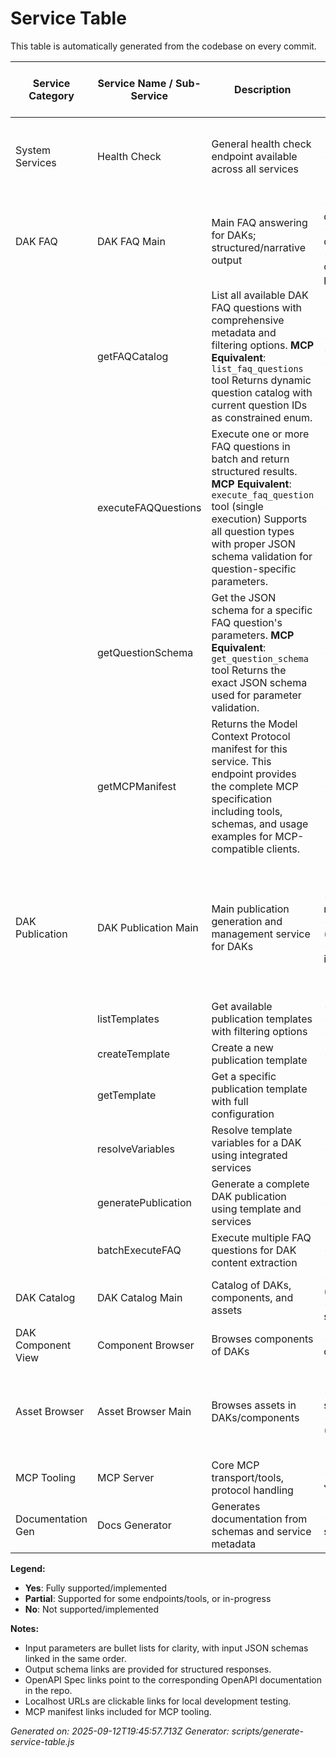 # Service Table

This table is automatically generated from the codebase on every commit.

| Service Category    | Service Name / Sub-Service          | Description                                                       | Input Parameters (bulleted)                                                                                                                                         | Input JSON Schemas (ordered list)                                                                                                                                           | Output Description                                           | Output JSON Schema Link         | OpenAPI Spec Link        | Localhost URL | Web Interface | MCP Interface | OpenAPI Compliance |
|---------------------|-------------------------------------|-------------------------------------------------------------------|---------------------------------------------------------------------------------------------------------------------------------------------------------------------|-----------------------------------------------------------------------------------------------------------------------------------------------------------------------------|-------------------------------------------------------------|-------------------------------|--------------------------|:-------------:|:-------------:|:-------------:|:------------------:|
| System Services | Health Check | General health check endpoint available across all services | - None | 1. No input schema required | Service health status, version, and capabilities | Standard health response schema | Available in individual service OpenAPI specs | [dak-faq-mcp](http://localhost:3001/health) • [dak-publication-api](http://localhost:3002/health) | Yes | Partial | Yes |
| DAK FAQ | DAK FAQ Main | Main FAQ answering for DAKs; structured/narrative output | - `questionId`: FAQ question identifier<br>- `parameters`: Optional question parameters<br>- `context`: Optional context (e.g., repository path) | 1. [questionId schema](https://github.com/litlfred/sgex/blob/main/services/dak-faq-mcp/schemas/questionId.schema.json)<br>2. [parameters schema](https://github.com/litlfred/sgex/blob/main/services/dak-faq-mcp/schemas/faq-parameters.schema.json)<br>3. [context schema](https://github.com/litlfred/sgex/blob/main/services/dak-faq-mcp/schemas/context.schema.json) | Structured JSON result and narrative text | [faq output schema](https://github.com/litlfred/sgex/blob/main/services/dak-faq-mcp/schemas/faq-output.schema.json) | [OpenAPI spec](https://github.com/litlfred/sgex/blob/main/services/dak-faq-mcp/openapi.yaml) | [http://localhost:3001/](http://localhost:3001/) | Yes | Yes | Partial |
|  | getFAQCatalog | List all available DAK FAQ questions with comprehensive metadata and filtering options. **MCP Equivalent**: `list_faq_questions` tool Returns dynamic question catalog with current question IDs as constrained enum. | - `level`: string<br>- `componentType`: string<br>- `tags`: string<br>- `format`: string | 1. [input schema](https://github.com/litlfred/sgex/blob/main/services/dak-faq-mcp/schemas/input.schema.json) | List of available FAQ questions | [output schema](https://github.com/litlfred/sgex/blob/main/services/dak-faq-mcp/schemas/output.schema.json) | [OpenAPI spec](https://github.com/litlfred/sgex/blob/main/services/dak-faq-mcp/openapi.yaml) | [http://localhost:3001/faq/questions/catalog](http://localhost:3001/faq/questions/catalog) | Yes | Yes | Partial |
|  | executeFAQQuestions | Execute one or more FAQ questions in batch and return structured results. **MCP Equivalent**: `execute_faq_question` tool (single execution) Supports all question types with proper JSON schema validation for question-specific parameters. | - None | 1. [input schema](https://github.com/litlfred/sgex/blob/main/services/dak-faq-mcp/schemas/input.schema.json) | Execution results for all questions | [output schema](https://github.com/litlfred/sgex/blob/main/services/dak-faq-mcp/schemas/output.schema.json) | [OpenAPI spec](https://github.com/litlfred/sgex/blob/main/services/dak-faq-mcp/openapi.yaml) | [http://localhost:3001/faq/questions/execute](http://localhost:3001/faq/questions/execute) | Yes | Yes | Partial |
|  | getQuestionSchema | Get the JSON schema for a specific FAQ question's parameters. **MCP Equivalent**: `get_question_schema` tool Returns the exact JSON schema used for parameter validation. | - `questionId`: string | 1. [input schema](https://github.com/litlfred/sgex/blob/main/services/dak-faq-mcp/schemas/input.schema.json) | JSON schema for the question parameters | [output schema](https://github.com/litlfred/sgex/blob/main/services/dak-faq-mcp/schemas/output.schema.json) | [OpenAPI spec](https://github.com/litlfred/sgex/blob/main/services/dak-faq-mcp/openapi.yaml) | [http://localhost:3001/faq/schema/{questionId}](http://localhost:3001/faq/schema/{questionId}) | Yes | Yes | Partial |
|  | getMCPManifest | Returns the Model Context Protocol manifest for this service. This endpoint provides the complete MCP specification including tools, schemas, and usage examples for MCP-compatible clients. | - None | 1. [input schema](https://github.com/litlfred/sgex/blob/main/services/dak-faq-mcp/schemas/input.schema.json) | MCP manifest specification | [output schema](https://github.com/litlfred/sgex/blob/main/services/dak-faq-mcp/schemas/output.schema.json) | [OpenAPI spec](https://github.com/litlfred/sgex/blob/main/services/dak-faq-mcp/openapi.yaml) | [http://localhost:3001/mcp/manifest](http://localhost:3001/mcp/manifest) | Yes | Partial | Partial |
| DAK Publication | DAK Publication Main | Main publication generation and management service for DAKs | - `dakRepository`: GitHub repository path<br>- `format`: Output format (html/epub/docbook/pdf)<br>- `templateId`: Template identifier | 1. [publication request schema](https://github.com/litlfred/sgex/blob/main/services/dak-publication-api/schemas/publication-request.schema.json)<br>2. [template query schema](https://github.com/litlfred/sgex/blob/main/services/dak-publication-api/schemas/template-query.schema.json)<br>3. [publication config schema](https://github.com/litlfred/sgex/blob/main/services/dak-publication-api/schemas/publication-config.schema.json) | Generated publication files with metadata and download links | [publication output schema](https://github.com/litlfred/sgex/blob/main/services/dak-publication-api/schemas/publication-output.schema.json) | [OpenAPI spec](https://github.com/litlfred/sgex/blob/main/services/dak-publication-api/openapi.yaml) | [http://localhost:3002/](http://localhost:3002/) | Yes | Yes | Full |
|  | listTemplates | Get available publication templates with filtering options | - `templateType`: string<br>- `organization`: string<br>- `dakComponents`: array | 1. [input schema](https://github.com/litlfred/sgex/blob/main/services/dak-publication-api/schemas/input.schema.json) | List of available templates | [output schema](https://github.com/litlfred/sgex/blob/main/services/dak-publication-api/schemas/output.schema.json) | [OpenAPI spec](https://github.com/litlfred/sgex/blob/main/services/dak-publication-api/openapi.yaml) | [http://localhost:3002/templates](http://localhost:3002/templates) | Yes | Yes | Full |
|  | createTemplate | Create a new publication template | - None | 1. [input schema](https://github.com/litlfred/sgex/blob/main/services/dak-publication-api/schemas/input.schema.json) | No description available | [output schema](https://github.com/litlfred/sgex/blob/main/services/dak-publication-api/schemas/output.schema.json) | [OpenAPI spec](https://github.com/litlfred/sgex/blob/main/services/dak-publication-api/openapi.yaml) | [http://localhost:3002/templates](http://localhost:3002/templates) | Yes | Partial | Full |
|  | getTemplate | Get a specific publication template with full configuration | - `templateId`: string | 1. [input schema](https://github.com/litlfred/sgex/blob/main/services/dak-publication-api/schemas/input.schema.json) | Template configuration | [output schema](https://github.com/litlfred/sgex/blob/main/services/dak-publication-api/schemas/output.schema.json) | [OpenAPI spec](https://github.com/litlfred/sgex/blob/main/services/dak-publication-api/openapi.yaml) | [http://localhost:3002/templates/{templateId}](http://localhost:3002/templates/{templateId}) | Yes | Partial | Full |
|  | resolveVariables | Resolve template variables for a DAK using integrated services | - None | 1. [input schema](https://github.com/litlfred/sgex/blob/main/services/dak-publication-api/schemas/input.schema.json) | Template variables resolved | [output schema](https://github.com/litlfred/sgex/blob/main/services/dak-publication-api/schemas/output.schema.json) | [OpenAPI spec](https://github.com/litlfred/sgex/blob/main/services/dak-publication-api/openapi.yaml) | [http://localhost:3002/variables/resolve](http://localhost:3002/variables/resolve) | Yes | Yes | Full |
|  | generatePublication | Generate a complete DAK publication using template and services | - None | 1. [input schema](https://github.com/litlfred/sgex/blob/main/services/dak-publication-api/schemas/input.schema.json) | Publication generated successfully | [output schema](https://github.com/litlfred/sgex/blob/main/services/dak-publication-api/schemas/output.schema.json) | [OpenAPI spec](https://github.com/litlfred/sgex/blob/main/services/dak-publication-api/openapi.yaml) | [http://localhost:3002/publications/generate](http://localhost:3002/publications/generate) | Yes | Yes | Full |
|  | batchExecuteFAQ | Execute multiple FAQ questions for DAK content extraction | - None | 1. [input schema](https://github.com/litlfred/sgex/blob/main/services/dak-publication-api/schemas/input.schema.json) | FAQ questions executed successfully | [output schema](https://github.com/litlfred/sgex/blob/main/services/dak-publication-api/schemas/output.schema.json) | [OpenAPI spec](https://github.com/litlfred/sgex/blob/main/services/dak-publication-api/openapi.yaml) | [http://localhost:3002/integrations/faq/batch](http://localhost:3002/integrations/faq/batch) | Yes | Yes | Full |
| DAK Catalog | DAK Catalog Main | Catalog of DAKs, components, and assets | - `filter`: object (optional)<br>- `dakId`: string (for specific queries) | 1. [filter schema](https://github.com/litlfred/sgex/blob/main/services/dak-catalog/schemas/filter.schema.json)<br>2. [dakId schema](https://github.com/litlfred/sgex/blob/main/services/dak-catalog/schemas/dakId.schema.json) | List of DAKs/components/assets with metadata | [catalog output schema](https://github.com/litlfred/sgex/blob/main/services/dak-catalog/schemas/catalog-output.schema.json) | [OpenAPI spec](https://github.com/litlfred/sgex/blob/main/services/dak-catalog/openapi.yaml) | Planned | Yes | Partial | Partial |
| DAK Component View | Component Browser | Browses components of DAKs | - `componentId`: string or query params | 1. [componentId schema](https://github.com/litlfred/sgex/blob/main/services/dak-components/schemas/componentId.schema.json) | List/details of components with structure/metadata | [component output schema](https://github.com/litlfred/sgex/blob/main/services/dak-components/schemas/component-output.schema.json) | [OpenAPI spec](https://github.com/litlfred/sgex/blob/main/services/dak-components/openapi.yaml) | Planned | Yes | No | Partial |
| Asset Browser | Asset Browser Main | Browses assets in DAKs/components | - `componentId` or `dakId`: string (filter)<br>- `assetType`: string (optional) | 1. [componentId schema](https://github.com/litlfred/sgex/blob/main/services/assets/schemas/componentId.schema.json)<br>2. [dakId schema](https://github.com/litlfred/sgex/blob/main/services/assets/schemas/dakId.schema.json)<br>3. [assetType schema](https://github.com/litlfred/sgex/blob/main/services/assets/schemas/assetType.schema.json) | List of assets with metadata and file links | [assets output schema](https://github.com/litlfred/sgex/blob/main/services/assets/schemas/assets-output.schema.json) | [OpenAPI spec](https://github.com/litlfred/sgex/blob/main/services/assets/openapi.yaml) | Planned | Yes | No | Partial |
| MCP Tooling | MCP Server | Core MCP transport/tools, protocol handling | - MCP-compliant JSON-RPC requests | 1. [tools/call input schema](https://github.com/litlfred/sgex/blob/main/services/dak-faq-mcp/schemas/tools-call.schema.json) | Structured tool results or MCP errors | [tools output schema](https://github.com/litlfred/sgex/blob/main/services/dak-faq-mcp/schemas/tools-output.schema.json) | [MCP manifest](https://github.com/litlfred/sgex/blob/main/services/dak-faq-mcp/mcp-manifest.json) | Via MCP protocol | No | Yes | No |
| Documentation Gen | Docs Generator | Generates documentation from schemas and service metadata | - Project structure and schema definitions | 1. [docs input schema](https://github.com/litlfred/sgex/blob/main/services/docs/schemas/docs-input.schema.json) | Rendered docs (Markdown, OpenAPI, MCP manifest) | [docs output schema](https://github.com/litlfred/sgex/blob/main/services/docs/schemas/docs-output.schema.json) | [OpenAPI spec](https://github.com/litlfred/sgex/blob/main/services/docs/openapi.yaml) | Build-time tool | Yes | Partial | Yes |

**Legend:**
- **Yes**: Fully supported/implemented
- **Partial**: Supported for some endpoints/tools, or in-progress
- **No**: Not supported/implemented

**Notes:**
- Input parameters are bullet lists for clarity, with input JSON schemas linked in the same order.
- Output schema links are provided for structured responses.
- OpenAPI Spec links point to the corresponding OpenAPI documentation in the repo.
- Localhost URLs are clickable links for local development testing.
- MCP manifest links included for MCP tooling.

*Generated on: 2025-09-12T19:45:57.713Z*
*Generator: scripts/generate-service-table.js*

